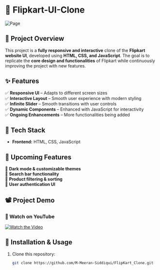 # 🚀 Flipkart-UI-Clone

![Page](assets/Project_Preview/Page.png)

## 📌 Project Overview
This project is a **fully responsive and interactive** clone of the **Flipkart website UI**, developed using **HTML, CSS, and JavaScript**. The goal is to replicate the **core design and functionalities** of Flipkart while continuously improving the project with new features.

## ✨ Features
✅ **Responsive UI** – Adapts to different screen sizes  
✅ **Interactive Layout** – Smooth user experience with modern styling  
✅ **Infinite Slider** – Smooth transitions with user controls  
✅ **Dynamic Components** – Enhanced with JavaScript for interactivity  
✅ **Ongoing Enhancements** – More functionalities being added  

## 🔧 Tech Stack
- **Frontend:** HTML, CSS, JavaScript  

## 🚀 Upcoming Features
🔹 **Dark mode & customizable themes**  
🔹 **Search bar functionality**  
🔹 **Product filtering & sorting**  
🔹 **User authentication UI**  

## 📽️ Project Demo
### 🎥 Watch on YouTube  
[![Watch the Video](https://img.youtube.com/vi/NDvjnoHimQc/0.jpg)](https://youtu.be/NDvjnoHimQc)

## 📂 Installation & Usage
1. Clone this repository:  
   ```bash
   git clone https://github.com/M-Meeran-Siddiqui/FlipKart_Clone.git
